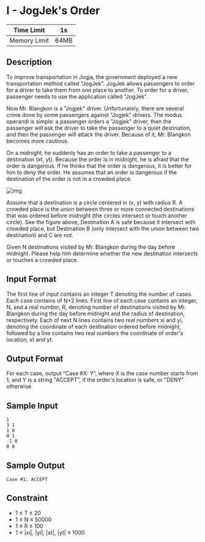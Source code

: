 # I - JogJek's Order

| Time Limit   | 1s   |
|--------------|------|
| Memory Limit | 64MB |

## Description

To improve transportation in Jogja, the government deployed a new transportation method called "JogJek". JogJek allows passengers to order for a driver to take them from one place to another. To order for a driver, passenger needs to use the application called "JogJek".

Now Mr. Blangkon is a "Jogjek" driver. Unfortunately, there are several crime done by some passengers against "Jogjek" drivers. The modus operandi is simple: a passenger orders a "Jogjek" driver, then the passenger will ask the driver to take the passenger to a quiet destination, and then the passenger will attack the driver. Because of it, Mr. Blangkon becomes more cautious.

On a midnight, he suddenly has an order to take a passenger to a destination (xt, yt). Because the order is in midnight, he is afraid that the order is dangerous. If he thinks that the order is dangerous, it is better for him to deny the order. He assumes that an order is dangerous if the destination of the order is not in a crowded place.

![img](https://user-images.githubusercontent.com/8296835/30780063-443a68d0-a12c-11e7-96b2-16592a7a7852.png)

Assume that a destination is a circle centered in (x, y) with radius R. A crowded place is the union between three or more connected destinations that was ordered before midnight (the circles intersect or touch another circle). See the figure above, Destination A is safe because it intersect with crowded place, but Destination B (only intersect with the union between two destination) and C are not.

Given N destinations visited by Mr. Blangkon during the day before midnight. Please help him determine whether the new destination intersects or touches a crowded place.

## Input Format

The first line of input contains an integer T denoting the number of cases. Each case contains of N+2 lines. First line of each case contains an integer, N, and a real number, R, denoting number of destinations visited by Mr. Blangkon during the day before midnight and the radius of destination, respectively. Each of next N lines contains two real numbers xi and yi, denoting the coordinate of each destination ordered before midnight, followed by a line contains two real numbers the coordinate of order's location, xt and yt.

## Output Format

For each case, output “Case #X: Y”, where X is the case number starts from 1, and Y is a string "ACCEPT", if the order's location is safe, or "DENY" otherwise

## Sample Input

	1
	3 1
	1 0
	0 1
	-1 0
	0 0

## Sample Output

	Case #1: ACCEPT

## Constraint

- 1 ≤ T ≤ 20
- 1 ≤ N ≤ 50000
- 1 ≤ R ≤ 100
- 1 ≤ |xi|, |yi|, |xt|, |yt| ≤ 1000
